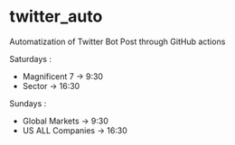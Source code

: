 # twitter_auto
Automatization of Twitter Bot Post through GitHub actions


Saturdays : 
  * Magnificent 7 -> 9:30
  * Sector -> 16:30

Sundays : 
  * Global Markets -> 9:30
  * US ALL Companies -> 16:30
